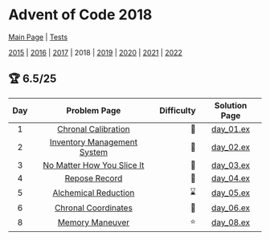 # Advent of Code 2018

[Main Page](https://adventofcode.com/2018) | [Tests](/test/2018)

[2015](/lib/2015) | [2016](/lib/2016) | [2017](/lib/2017) | 2018 | [2019](/lib/2019) | [2020](/lib/2020) | [2021](/lib/2021) | [2022](/lib/2022)

## :trophy: 6.5/25

| Day | Problem Page | Difficulty | Solution Page |
| :---: | :------: | ---: | :---: |
| 1 | [Chronal Calibration](https://adventofcode.com/2018/day/1) | :star2: | [day_01.ex](/lib/2018/day_01.ex) |
| 2 | [Inventory Management System](https://adventofcode.com/2018/day/2) | :star2: | [day_02.ex](/lib/2018/day_02.ex) |
| 3 | [No Matter How You Slice It](https://adventofcode.com/2018/day/3)  | :star2: | [day_03.ex](/lib/2018/day_03.ex) |
| 4 | [Repose Record](https://adventofcode.com/2018/day/4)  | :star2: | [day_04.ex](/lib/2018/day_04.ex) |
| 5 | [Alchemical Reduction](https://adventofcode.com/2018/day/5)  | :hourglass: | [day_05.ex](/lib/2018/day_05.ex) |
| 6 | [Chronal Coordinates](https://adventofcode.com/2018/day/6)  | :star2: | [day_06.ex](/lib/2018/day_06.ex) |
| 8 | [Memory Maneuver](https://adventofcode.com/2018/day/8)  | :star: | [day_08.ex](/lib/2018/day_08.ex) |
